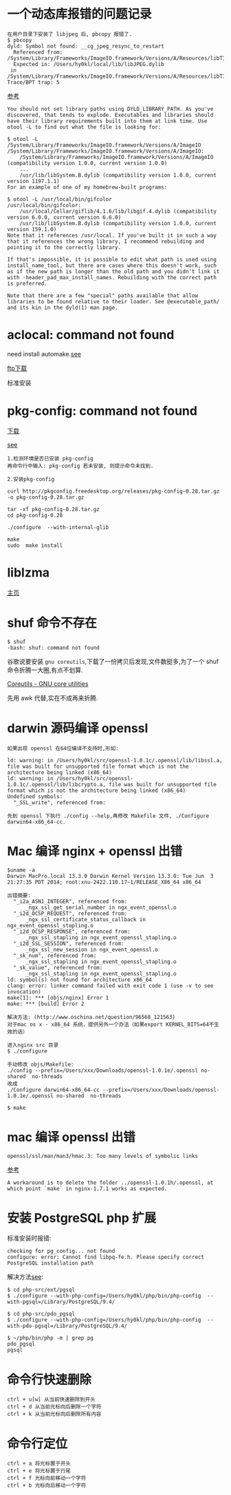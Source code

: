 # 一个动态库报错的问题记录

```
在用户目录下安装了 libjpeg 后, pbcopy 报错了.
$ pbcopy
dyld: Symbol not found: __cg_jpeg_resync_to_restart
  Referenced from: /System/Library/Frameworks/ImageIO.framework/Versions/A/Resources/libTIFF.dylib
  Expected in: /Users/hy0kl/local/lib/libJPEG.dylib
 in /System/Library/Frameworks/ImageIO.framework/Versions/A/Resources/libTIFF.dylib
Trace/BPT trap: 5
```

[参考](http://stackoverflow.com/questions/17643509/conflict-between-dynamic-linking-priority-in-osx)

```
You should not set library paths using DYLD_LIBRARY_PATH. As you've discovered, that tends to explode. Executables and libraries should have their library requirements built into them at link time. Use otool -L to find out what the file is looking for:

$ otool -L /System/Library/Frameworks/ImageIO.framework/Versions/A/ImageIO
/System/Library/Frameworks/ImageIO.framework/Versions/A/ImageIO:
    /System/Library/Frameworks/ImageIO.framework/Versions/A/ImageIO (compatibility version 1.0.0, current version 1.0.0)
    ...
    /usr/lib/libSystem.B.dylib (compatibility version 1.0.0, current version 1197.1.1)
For an example of one of my homebrew-built programs:

$ otool -L /usr/local/bin/gifcolor
/usr/local/bin/gifcolor:
    /usr/local/Cellar/giflib/4.1.6/lib/libgif.4.dylib (compatibility version 6.0.0, current version 6.6.0)
    /usr/lib/libSystem.B.dylib (compatibility version 1.0.0, current version 159.1.0)
Note that it references /usr/local. If you've built it in such a way that it references the wrong library, I recommend rebuilding and pointing it to the correctly library.

If that's impossible, it is possible to edit what path is used using install_name_tool, but there are cases where this doesn't work, such as if the new path is longer than the old path and you didn't link it with -header_pad_max_install_names. Rebuilding with the correct path is preferred.

Note that there are a few "special" paths available that allow libraries to be found relative to their loader. See @executable_path/ and its kin in the dyld(1) man page.
```

# aclocal: command not found

need install automake.[see](http://stackoverflow.com/questions/9575989/install-autoreconf-on-osx-lion)

[ftp下载](ftp://ftp.gnu.org/gnu/automake/)

标准安装

# pkg-config: command not found

[下载](http://pkgconfig.freedesktop.org/releases/)

[see](http://blog.csdn.net/yuanya/article/details/8801736)

```
1.检测环境是否已安装 pkg-config
再命令行中输入: pkg-config 若未安装, 则提示命令未找到.

2.安装pkg-config

curl http://pkgconfig.freedesktop.org/releases/pkg-config-0.28.tar.gz -o pkg-config-0.28.tar.gz

tar -xf pkg-config-0.28.tar.gz
cd pkg-config-0.28

./configure  --with-internal-glib

make
sudo  make install
```

# liblzma

[主页](http://tukaani.org/xz/)

# shuf 命令不存在

```
$ shuf
-bash: shuf: command not found
```

谷歌说要安装 `gnu coreutils`,下载了一份拷贝后发现,文件数挺多,为了一个 shuf 命令折腾一大圈,有点不划算.

[Coreutils - GNU core utilities](https://www.gnu.org/software/coreutils/)

先用 awk 代替,实在不成再来折腾.

# darwin 源码编译 openssl

```
如果出现 openssl 在64位编译不支持时,形如:

ld: warning: in /Users/hy0kl/src/openssl-1.0.1c/.openssl/lib/libssl.a, file was built for unsupported file format which is not the architecture being linked (x86_64)
ld: warning: in /Users/hy0kl/src/openssl-1.0.1c/.openssl/lib/libcrypto.a, file was built for unsupported file format which is not the architecture being linked (x86_64)
Undefined symbols:
  "_SSL_write", referenced from:

先到 openssl 下执行 ./config --help,再修改 Makefile 文件, ./Configure darwin64-x86_64-cc.
```

# Mac 编译 nginx + openssl 出错

```
$uname -a
Darwin MacPro.local 13.3.0 Darwin Kernel Version 13.3.0: Tue Jun  3 21:27:35 PDT 2014; root:xnu-2422.110.17~1/RELEASE_X86_64 x86_64

出错摘要:
  "_i2a_ASN1_INTEGER", referenced from:
      _ngx_ssl_get_serial_number in ngx_event_openssl.o
  "_i2d_OCSP_REQUEST", referenced from:
      _ngx_ssl_certificate_status_callback in ngx_event_openssl_stapling.o
  "_i2d_OCSP_RESPONSE", referenced from:
      _ngx_ssl_stapling in ngx_event_openssl_stapling.o
  "_i2d_SSL_SESSION", referenced from:
      _ngx_ssl_new_session in ngx_event_openssl.o
  "_sk_num", referenced from:
      _ngx_ssl_stapling in ngx_event_openssl_stapling.o
  "_sk_value", referenced from:
      _ngx_ssl_stapling in ngx_event_openssl_stapling.o
ld: symbol(s) not found for architecture x86_64
clang: error: linker command failed with exit code 1 (use -v to see invocation)
make[1]: *** [objs/nginx] Error 1
make: *** [build] Error 2

解决方法: (http://www.oschina.net/question/96568_121563)
对于mac os x - x86_64 系统，提供另外一个办法（如果export KERNEL_BITS=64不生效的话）

进入nginx src 目录
$ ./configure

手动修改 objs/Makefile:
./config --prefix=/Users/xxx/Downloads/openssl-1.0.1e/.openssl no-shared  no-threads
改成
./Configure darwin64-x86_64-cc --prefix=/Users/xxx/Downloads/openssl-1.0.1e/.openssl no-shared  no-threads

$ make
```

# mac 编译 openssl 出错

```
openssl/ssl/man/man3/hmac.3: Too many levels of symbolic links
```

[参考](http://trac.nginx.org/nginx/ticket/583)

```
A workaround is to delete the folder ../openssl-1.0.1h/.openssl, at which point `make` in nginx-1.7.1 works as expected.
```

# 安装 PostgreSQL php 扩展

标准安装时报错:

```
checking for pg_config... not found
configure: error: Cannot find libpq-fe.h. Please specify correct PostgreSQL installation path
```

解决方法[see](http://stackoverflow.com/questions/6588174/enabling-postgresql-support-in-php-on-mac-os-x):

```shell
$ cd php-src/ext/pgsql
$ ./configure --with-php-config=/Users/hy0kl/php/bin/php-config  --with-pgsql=/Library/PostgreSQL/9.4/

$ cd php-src/pdo_pgsql
$ ./configure --with-php-config=/Users/hy0kl/php/bin/php-config  --with-pdo-pgsql=/Library/PostgreSQL/9.4/

$ ~/php/bin/php -m | grep pg
pdo_pgsql
pgsql
```

# 命令行快速删除

```
ctrl + u[w] 从当前快速删除到开头
ctrl + d 从当前光标向后删除一个字符
ctrl + k 从当前光标向后删除所有内容
```

# 命令行定位

```
ctrl + a 将光标置于开头
ctrl + e 将光标置于行尾
ctrl + f 光标向前移动一个字符
ctrl + b 光标向后移动一个字符
```
